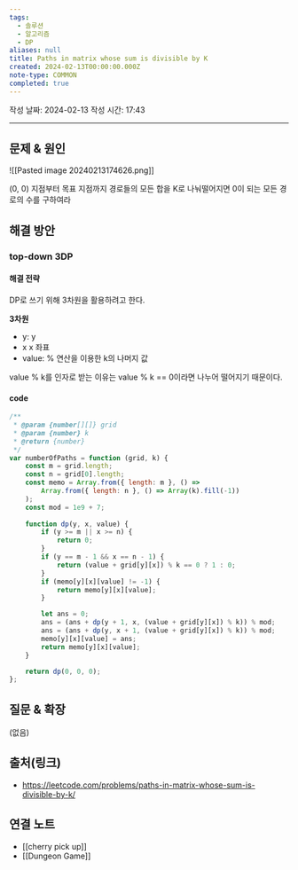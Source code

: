 ```yaml
---
tags:
  - 솔루션
  - 알고리즘
  - DP
aliases: null
title: Paths in matrix whose sum is divisible by K
created: 2024-02-13T00:00:00.000Z
note-type: COMMON
completed: true
---
```

작성 날짜: 2024-02-13
작성 시간: 17:43


----

## 문제 & 원인
![[Pasted image 20240213174626.png]]

(0, 0) 지점부터 목표 지점까지 경로들의 모든 합을 K로 나눠떨어지면 0이 되는 모든 경로의 수를 구하여라
## 해결 방안
### top-down 3DP
#### 해결 전략

DP로 쓰기 위해 3차원을 활용하려고 한다. 

**3차원**
- y: y 
- x x 좌표
- value: % 연산을 이용한 k의 나머지 값

value % k를 인자로 받는 이유는 value % k == 0이라면 나누어 떨어지기 때문이다.


#### code
```js
/**
 * @param {number[][]} grid
 * @param {number} k
 * @return {number}
 */
var numberOfPaths = function (grid, k) {
    const m = grid.length;
    const n = grid[0].length;
    const memo = Array.from({ length: m }, () =>
        Array.from({ length: n }, () => Array(k).fill(-1))
    );
    const mod = 1e9 + 7;
  
    function dp(y, x, value) {
        if (y >= m || x >= n) {
            return 0;
        }
        if (y == m - 1 && x == n - 1) {
            return (value + grid[y][x]) % k == 0 ? 1 : 0;
        }
        if (memo[y][x][value] != -1) {
            return memo[y][x][value];
        }

        let ans = 0;
        ans = (ans + dp(y + 1, x, (value + grid[y][x]) % k)) % mod;
        ans = (ans + dp(y, x + 1, (value + grid[y][x]) % k)) % mod;
        memo[y][x][value] = ans;
        return memo[y][x][value];
    }

    return dp(0, 0, 0);
};
```

## 질문 & 확장

(없음)

## 출처(링크)
- https://leetcode.com/problems/paths-in-matrix-whose-sum-is-divisible-by-k/

## 연결 노트
- [[cherry pick up]]
- [[Dungeon Game]]
